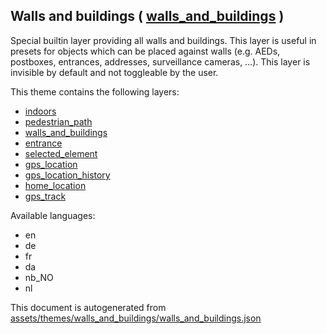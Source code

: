 

 Walls and buildings ( [walls_and_buildings](https://mapcomplete.osm.be/walls_and_buildings) ) 
-----------------------------------------------------------------------------------------------



Special builtin layer providing all walls and buildings. This layer is useful in presets for objects which can be placed against walls (e.g. AEDs, postboxes, entrances, addresses, surveillance cameras, …). This layer is invisible by default and not toggleable by the user.

This theme contains the following layers:



  - [indoors](../Layers/indoors.md)
  - [pedestrian_path](../Layers/pedestrian_path.md)
  - [walls_and_buildings](../Layers/walls_and_buildings.md)
  - [entrance](../Layers/entrance.md)
  - [selected_element](../Layers/selected_element.md)
  - [gps_location](../Layers/gps_location.md)
  - [gps_location_history](../Layers/gps_location_history.md)
  - [home_location](../Layers/home_location.md)
  - [gps_track](../Layers/gps_track.md)


Available languages:



  - en
  - de
  - fr
  - da
  - nb_NO
  - nl
 

This document is autogenerated from [assets/themes/walls_and_buildings/walls_and_buildings.json](https://github.com/pietervdvn/MapComplete/blob/develop/assets/themes/walls_and_buildings/walls_and_buildings.json)